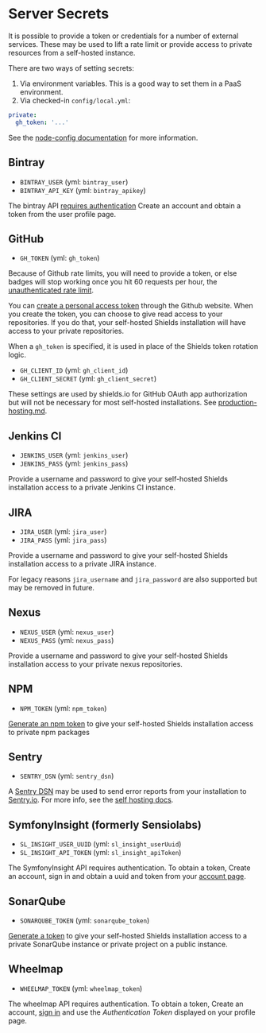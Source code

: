 # Server Secrets

It is possible to provide a token or credentials for a number of external
services. These may be used to lift a rate limit or provide access to
private resources from a self-hosted instance.

There are two ways of setting secrets:

1. Via environment variables. This is a good way to set them in a PaaS
   environment.
2. Via checked-in `config/local.yml`:

```yml
private:
  gh_token: '...'
```
See the [node-config documentation][] for more information.

[node-config documentation]: https://github.com/lorenwest/node-config/wiki/Configuration-Files


## Bintray

* `BINTRAY_USER` (yml: `bintray_user`)
* `BINTRAY_API_KEY` (yml: `bintray_apikey`)

The bintray API [requires authentication](https://bintray.com/docs/api/#_authentication)
Create an account and obtain a token from the user profile page.


## GitHub

* `GH_TOKEN` (yml: `gh_token`)

Because of Github rate limits, you will need to provide a token, or else badges
will stop working once you hit 60 requests per hour, the
[unauthenticated rate limit][github rate limit].

You can [create a personal access token][personal access tokens] through the
Github website. When you create the token, you can choose to give read access
to your repositories. If you do that, your self-hosted Shields installation
will have access to your private repositories.

When a `gh_token` is specified, it is used in place of the Shields token
rotation logic.

[github rate limit]: https://developer.github.com/v3/#rate-limiting
[personal access tokens]: https://github.com/settings/tokens

* `GH_CLIENT_ID` (yml: `gh_client_id`)
* `GH_CLIENT_SECRET` (yml: `gh_client_secret`)

These settings are used by shields.io for GitHub OAuth app authorization
but will not be necessary for most self-hosted installations. See
[production-hosting.md](./production-hosting.md).

## Jenkins CI

* `JENKINS_USER` (yml: `jenkins_user`)
* `JENKINS_PASS` (yml: `jenkins_pass`)

Provide a username and password to give your self-hosted Shields installation
access to a private Jenkins CI instance.

## JIRA

* `JIRA_USER` (yml: `jira_user`)
* `JIRA_PASS` (yml: `jira_pass`)

Provide a username and password to give your self-hosted Shields installation
access to a private JIRA instance.

For legacy reasons `jira_username` and `jira_password` are also supported
but may be removed in future.

## Nexus

* `NEXUS_USER` (yml: `nexus_user`)
* `NEXUS_PASS` (yml: `nexus_pass`)

Provide a username and password to give your self-hosted Shields installation
access to your private nexus repositories.

## NPM

* `NPM_TOKEN` (yml: `npm_token`)

[Generate an npm token][npm token] to give your self-hosted Shields
installation access to private npm packages

[npm token]: https://docs.npmjs.com/getting-started/working_with_tokens

## Sentry

* `SENTRY_DSN` (yml: `sentry_dsn`)

A [Sentry DSN](https://docs.sentry.io/error-reporting/quickstart/?platform=javascript#configure-the-dsn)
may be used to send error reports from your installation to
[Sentry.io](http://sentry.io/). For more info, see the
[self hosting docs](https://github.com/badges/shields/blob/master/doc/self-hosting.md#sentry).

## SymfonyInsight (formerly Sensiolabs)

* `SL_INSIGHT_USER_UUID` (yml: `sl_insight_userUuid`)
* `SL_INSIGHT_API_TOKEN` (yml: `sl_insight_apiToken`)

The SymfonyInsight API requires authentication. To obtain a token,
Create an account, sign in and obtain a uuid and token from your
[account page](https://insight.sensiolabs.com/account).

## SonarQube

* `SONARQUBE_TOKEN` (yml: `sonarqube_token`)

[Generate a token](https://docs.sonarqube.org/latest/user-guide/user-token/)
to give your self-hosted Shields installation access to a
private SonarQube instance or private project on a public instance.

## Wheelmap

* `WHEELMAP_TOKEN` (yml: `wheelmap_token`)

The wheelmap API requires authentication. To obtain a token,
Create an account, [sign in][wheelmap token] and use the _Authentication Token_
displayed on your profile page.

[wheelmap token]: http://classic.wheelmap.org/en/users/sign_in
